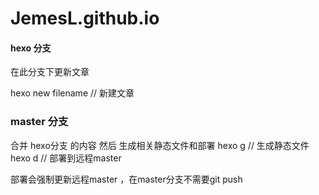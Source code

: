 # JemesL.github.io

#### hexo 分支
在此分支下更新文章

hexo new filename // 新建文章

### master 分支
合并 hexo分支 的内容
然后 生成相关静态文件和部署
hexo g // 生成静态文件 
hexo d // 部署到远程master

部署会强制更新远程master ，在master分支不需要git push
